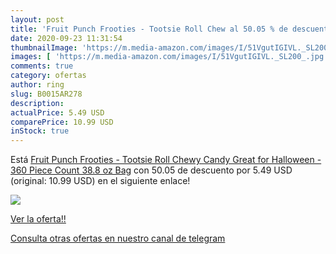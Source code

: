 ```yaml
---
layout: post
title: 'Fruit Punch Frooties - Tootsie Roll Chew al 50.05 % de descuento'
date: 2020-09-23 11:31:54
thumbnailImage: 'https://m.media-amazon.com/images/I/51VgutIGIVL._SL200_.jpg'
images: [ 'https://m.media-amazon.com/images/I/51VgutIGIVL._SL200_.jpg' ]
comments: true
category: ofertas
author: ring
slug: B0015AR278
description:
actualPrice: 5.49 USD
comparePrice: 10.99 USD
inStock: true
---
```


Está [Fruit Punch Frooties - Tootsie Roll Chewy Candy  Great for Halloween - 360 Piece Count  38.8 oz Bag](https://www.amazon.com/dp/B0015AR278/?tag=redken08-20) con 50.05 de descuento por 5.49 USD (original: 10.99 USD) en el siguiente enlace!

[![](https://m.media-amazon.com/images/I/51VgutIGIVL._SL200_.jpg)](https://www.amazon.com/dp/B0015AR278/?tag=redken08-20)

[Ver la oferta!!](https://www.amazon.com/dp/B0015AR278/?tag=redken08-20)

[Consulta otras ofertas en nuestro canal de telegram](https://t.me/s/ofertas25)
